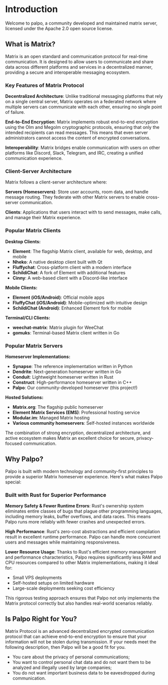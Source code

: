 # Introduction

Welcome to palpo, a community developed and maintained matrix server, licensed under the Apache 2.0 open source license.

## What is Matrix?

Matrix is an open standard and communication protocol for real-time communication. It is designed to allow users to communicate and share data across different platforms and services in a decentralized manner, providing a secure and interoperable messaging ecosystem.

### Key Features of Matrix Protocol

**Decentralized Architecture**: Unlike traditional messaging platforms that rely on a single central server, Matrix operates on a federated network where multiple servers can communicate with each other, ensuring no single point of failure.

**End-to-End Encryption**: Matrix implements robust end-to-end encryption using the Olm and Megolm cryptographic protocols, ensuring that only the intended recipients can read messages. This means that even server administrators cannot access the content of encrypted conversations.

**Interoperability**: Matrix bridges enable communication with users on other platforms like Discord, Slack, Telegram, and IRC, creating a unified communication experience.

### Client-Server Architecture

Matrix follows a client-server architecture where:

**Servers (Homeservers)**: Store user accounts, room data, and handle message routing. They federate with other Matrix servers to enable cross-server communication.

**Clients**: Applications that users interact with to send messages, make calls, and manage their Matrix experience.

### Popular Matrix Clients

**Desktop Clients:**
- **Element**: The flagship Matrix client, available for web, desktop, and mobile
- **Nheko**: A native desktop client built with Qt
- **Fluffychat**: Cross-platform client with a modern interface
- **SchildiChat**: A fork of Element with additional features
- **Cinny**: A web-based client with a Discord-like interface

**Mobile Clients:**
- **Element (iOS/Android)**: Official mobile apps
- **FluffyChat (iOS/Android)**: Mobile-optimized with intuitive design
- **SchildiChat (Android)**: Enhanced Element fork for mobile

**Terminal/CLI Clients:**
- **weechat-matrix**: Matrix plugin for WeeChat
- **gomuks**: Terminal-based Matrix client written in Go

### Popular Matrix Servers

**Homeserver Implementations:**
- **Synapse**: The reference implementation written in Python
- **Dendrite**: Next-generation homeserver written in Go
- **Conduit**: Lightweight homeserver written in Rust
- **Construct**: High-performance homeserver written in C++
- **Palpo**: Our community-developed homeserver (this project!)

**Hosted Solutions:**
- **Matrix.org**: The flagship public homeserver
- **Element Matrix Services (EMS)**: Professional hosting service
- **Modular.im**: Managed Matrix hosting
- **Various community homeservers**: Self-hosted instances worldwide

The combination of strong encryption, decentralized architecture, and active ecosystem makes Matrix an excellent choice for secure, privacy-focused communication.

## Why Palpo?

Palpo is built with modern technology and community-first principles to provide a superior Matrix homeserver experience. Here's what makes Palpo special:

### Built with Rust for Superior Performance

**Memory Safety & Fewer Runtime Errors**: Rust's ownership system eliminates entire classes of bugs that plague other programming languages, including memory leaks, buffer overflows, and data races. This means Palpo runs more reliably with fewer crashes and unexpected errors.

**High Performance**: Rust's zero-cost abstractions and efficient compilation result in excellent runtime performance. Palpo can handle more concurrent users and messages while maintaining responsiveness.

**Lower Resource Usage**: Thanks to Rust's efficient memory management and performance characteristics, Palpo requires significantly less RAM and CPU resources compared to other Matrix implementations, making it ideal for:

- Small VPS deployments
- Self-hosted setups on limited hardware
- Large-scale deployments seeking cost efficiency

This rigorous testing approach ensures that Palpo not only implements the Matrix protocol correctly but also handles real-world scenarios reliably.

## Is Palpo Right for You?

Matrix Protocol is an advanced decentralized encrypted communication protocol that can achieve end-to-end encryption to ensure that your information will not be stolen during transmission. If your needs meet the following description, then Palpo will be a good fit for you.

- You care about the privacy of personal communications;
- You want to control personal chat data and do not want them to be analyzed and illegally used by large companies;
- You do not want important business data to be eavesdropped during communication.
